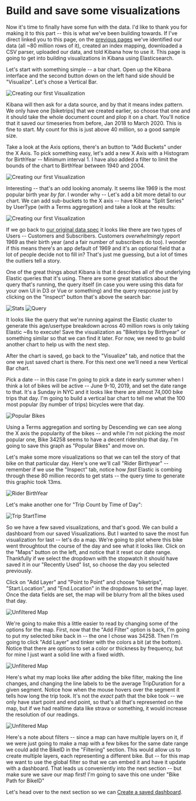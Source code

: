 # Build and save some visualizations

Now it's time to finally have some fun with the data.  I'd like to thank you for making it to this part -- this is what we've been building towards.  If I've direct linked you to this page, on the [previous pages](./index) we've identified our data (all ~80 million rows of it), created an index mapping, downloaded a CSV parser, uploaded our data, and told Kibana how to use it.  This page is going to get into building visualizations in Kibana using Elasticsearch.

Let's start with something simple -- a bar chart.  Open up the Kibana interface and the second button down on the left hand side should be "Visualize".  Let's chose a Vertical Bar.

![Creating our first Visualization](Screenshots/Viz01.png)

Kibana will then ask for a data source, and by that it means index pattern.  We only have one [biketrips] that we created earlier, so choose that one and it should take the whole document count and plop it on a chart.  You'll notice that it saved our timeseries from before, Jan 2018 to March 2020.  This is fine to start.  My count for this is just above 40 million, so a good sample size.

Take a look at the Axis options, there's an button to "Add Buckets" under the X Axis.  To pick something easy, let's add a new X Axis with a Histogram for BirthYear -- Minimum interval 1.  I have also added a filter to limit the bounds of the chart to BirthYear between 1940 and 2004.

![Creating our first Visualization](Screenshots/Viz02.png)

Interesting -- that's an odd looking anomaly.  It seems like 1969 is the most popular birth year *by far*.  I wonder why -- Let's add a bit more detail to our chart.  We can add sub-buckets to the X axis -- have Kibana "Split Series" by UserType (with a Terms aggregation) and take a look at the results:

![Creating our first Visualization](Screenshots/Viz03.png)

If we go back to [our original data spec](https://www.citibikenyc.com/system-data) it looks like there are two types of Users -- Customers and Subscribers.  Customers *overwhelmingly* report 1969 as their birth year (and a fair number of subscribers do too).  I wonder if this means there's an app default of 1969 and it's an optional field that a lot of people decide not to fill in?  That's just me guessing, but a lot of times the outliers tell a story.

One of the great things about Kibana is that it describes all of the underlying Elastic queries that it's using.  There are some great statistics about the query that's running, the query itself (in case you were using this data for your own UI in D3 or Vue or something) and the query response just by clicking on the "Inspect" button that's above the search bar:

![Stats](Screenshots/Viz04.png) 
![Query](Screenshots/Viz05.png)

It looks like the query that we're running against the Elastic cluster to generate this age/usertype breakdown across 40 million rows is only taking Elastic ~8s to execute!  Save the visualization as "Biketrips by Birthyear" or something similar so that we can find it later.  For now, we need to go build another chart to help us with the next step.

After the chart is saved, go back to the "Visualize" tab, and notice that the one we just saved chart is there.  For this next one we'll need a new Vertical Bar chart.  

Pick a date -- in this case I'm going to pick a date in early summer when I think a lot of bikes will be active -- June 9-10, 2019, and set the date range to that.  It's a Sunday in NYC and it looks like there are almost 74,000 bike trips that day.  I'm going to build a vertical bar chart to tell me what the 100 most popular (by number of trips) bicycles were that day.

![Popular Bikes](Screenshots/Viz06.png)

Using a Terms aggregation and sorting by Descending we can see along the X axis the popularity of the bikes -- and while I'm not picking the *most* popular one, Bike 34258 seems to have a decent ridership that day.  I'm going to save this graph as "Popular Bikes" and move on.

Let's make some more visualizations so that we can tell the story of that bike on that particular day.  Here's one we'll call "Rider Birthyear" -- remember if we use the "Inspect" tab, notice how *fast* Elastic is combing through these 80 million records to get stats -- the query time to generate this graphic took 13ms.

![Rider BirthYear](Screenshots/Viz07.png)

Let's make another one for "Trip Count by Time of Day": 

![Trip StartTime](Screenshots/Viz08.png)

So we have a few saved visualizations, and that's good.  We can build a dashboard from our saved Visualizations.  But I wanted to save the most fun visualization for last -- let's do a map.  We're going to plot where this bike went throughtout the course of the day and see what it looks like.  Click on the "Maps" button on the left, and notice that it reset our date range.  Thankfully if we select the dropdown with the stopwatch it should have saved it in our "Recently Used" list, so choose the day you selected previously.  

Click on "Add Layer" and "Point to Point" and choose "biketrips", "Start.Location", and "End.Location" in the dropdowns to set the map layer.  Once the data fields are set, the map will be blurry from all the bikes used that day.

![Unfiltered Map](Screenshots/Viz09.png)

We're going to make this a little easier to read by changing some of the options for the map.  First, now that the "Add Filter" option is back, I'm going to put my selected bike back in -- the one I chose was 34258.  Then I'm going to click "Add Layer" and tinker with the colors a bit (at the bottom).  Notice that there are options to set a color or thickness by frequency, but for mine I just want a solid line with a fixed width.  

![Unfiltered Map](Screenshots/Viz10.png)

Here's what my map looks like after adding the bike filter, making the line changes, and changing the line labels to be the average TripDuration for a given segment.  Notice how when the mouse hovers over the segment it tells how long the trip took.  It's not the *exact* path that the bike took -- we only have start point and end point, so that's all that's represented on the map, but if we had realtime data like strava or something, it would increase the resolution of our readings.

![Unfiltered Map](Screenshots/Viz11.png)

Here's a note about filters -- since a map can have multiple layers on it, if we were just going to make a map with a few bikes for the same date range we could add the BikeID in the "Filtering" section.  This would allow us to create multiple layers, each representing a different bike.  But -- for this map we want to use the global filter so that we can embed it and have it update with a dashboard.  That leads us conveniently into the next section -- but make sure we save our map first!  I'm going to save this one under "Bike Path for BikeID"

Let's head over to the next section so we can [Create a saved dashboard](./Dashboard).


